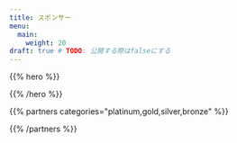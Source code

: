 ```yaml
---
title: スポンサー
menu:
  main:
    weight: 20
draft: true # TODO: 公開する際はfalseにする
---
```


{{% hero %}}


{{% /hero %}}

<!-- Partners list -->

<!-- TODO: フリースポンサー決定次第反映 -->
{{% partners categories="platinum,gold,silver,bronze" %}}

{{% /partners %}}
